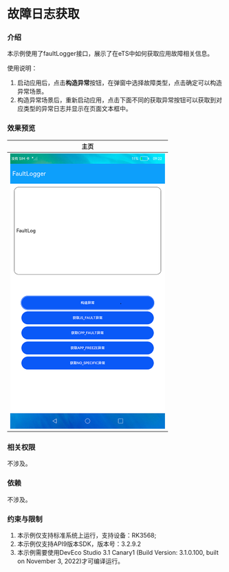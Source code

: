 # 故障日志获取

### 介绍

本示例使用了faultLogger接口，展示了在eTS中如何获取应用故障相关信息。

使用说明：
1. 启动应用后，点击**构造异常**按钮，在弹窗中选择故障类型，点击确定可以构造异常场景。
2. 构造异常场景后，重新启动应用，点击下面不同的获取异常按钮可以获取到对应类型的异常日志并显示在页面文本框中。

### 效果预览

|主页|
|----------|
|![home](screenshots/devices/home.png)|

### 相关权限

不涉及。

### 依赖

不涉及。

### 约束与限制

1. 本示例仅支持标准系统上运行，支持设备：RK3568;
2. 本示例仅支持API9版本SDK，版本号：3.2.9.2
3. 本示例需要使用DevEco Studio 3.1 Canary1 (Build Version: 3.1.0.100, built on November 3, 2022)才可编译运行。


